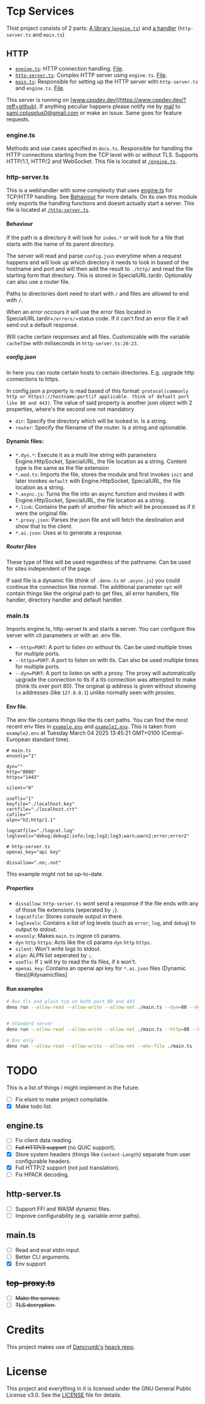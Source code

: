 # Tcp Services
Thist project consists of 2 parts: [A library (`engine.ts`)](#enginets) and [a handler](#http-serverts) (`http-server.ts` and `main.ts`)

## HTTP
- [`engine.ts`](#enginets): HTTP connection handling. [File](/engine.ts).
- [`http-server.ts`](#http-serverts): Complex HTTP server using `engine.ts`. [File](/http-server.ts).
- [`main.ts`](#maints): Responsible for setting up the HTTP server with `http-server.ts` and `engine.ts`. [File](/main.ts).

This server is running on [www.cppdev.dev](https://www.cppdev.dev/?reff=github). If anything peculiar happens please notify me by [mail](https://gmail.com) to [sami.cplusplus0@gmail.com](mailto:sami.cplusplus0@gmail.com) or make an issue. Same goes for feature requests.

### engine.ts
Methods and use cases specified in `docs.ts`.
Responsible for handling the HTTP connections starting from the TCP level with or without TLS. Supports HTTP/1.1, HTTP/2 and WebSocket.
This file is located at [`/engine.ts`](/engine.ts).


### http-server.ts
This is a webhandler with some complexity that uses [engine.ts](#enginets) for TCP/HTTP handling. See [Behaviour](#behaviour) for more details.
On its own this module only exports the handling functions and doesnt actually start a server.
This file is located at [`/http-server.ts`](/http-server.ts).

#### Behaviour
If the path is a directory it will look for `index.*` or will look for a file that starts with the name of its parent directory.

The server will read and parse `config.json` everytime when a request happens and will look up which directory it needs to look in based of the hostname and port and will then add the result to `./http/` and read the file starting form that directory. This is stored in SpecialURL.tardir. Optionably can also use a router file.

Paths to directories dont need to start with `/` and files are allowed to end with `/`.

When an error occours it will use the error files located in SpecialURL.tardir+`/errors/`+status code.
If it can't find an error file it wll send out a default response.

Will cache certain responses and all files. Customizable with the variable `cacheTIme` with miliseconds in `http-server.ts:20:23`.

##### config.json
In here you can route certain hosts to certain directories. E.g. upgrade http connections to https.

In config.json a property is read based of this format: `protocol(commonly http or https)://hostname:port(if applicable. think of defualt port like 80 and 443)`.
The value of said property is another json object with 2 properties, where's the second one not mandatory
- `dir`: Specify the directory which will be looked in. Is a string.
- `router`: Specify the filename of the router. Is a string and optionable.

#### Dynamic files:
- `*.dyn.*`: Execute it as a multi line string with parameters Engine.HttpSocket, SpecialURL, the file location as a string. Content type is the same as the file extension
- `*.mod.ts`: Imports the file, stores the module and first invokes `init` and later invokes `default` with Engine.HttpSocket, SpecialURL, the file location as a string.
- `*.async.js`: Turns the file into an async function and invokes it with Engine.HttpSocket, SpecialURL, the file location as a string.
- `*.link`: Contains the path of another file which will be processed as if it were the original file.
- `*.proxy.json`: Parses the json file and will fetch the destination and show that to the client.
- `*.ai.json`: Uses ai to generate a response.


##### Router files
These type of files will be used regardless of the pathname. Can be used for sites independent of the page.

If said file is a dynamic file (think of `.deno.ts` or `.async.js`) you could continue the connection like normal. The additional parameter `opt` will contain things like the original path to get files, all error handlers, file handler, directory handler and default handler.

### main.ts
Imports engine.ts, http-server.ts and starts a server.
You can configure this server with cli parameters or with an .env file.
- `--http=PORT`: A port to listen on without tls. Can be used multiple times for multiple ports.
- `--https=PORT`: A port to listen on with tls. Can also be used multiple times for multiple ports.
- `--dyn=PORT`: A port to listen on with a proxy. The proxy will automatically upgrade the connection to tls if a tls connection was attempted to make (think tls over port 80). The original ip address is given without showing `lo` addresses (like `127.0.0.1`) unlike normally seen with proxies.

#### Env file.
The env file contains things like the tls cert paths.
You can find the most recent env files in [`example.env`](/example2.env) and [`example2.env`](/example2.env).
This is taken from `example2.env` at Tuesday March 04 2025 13:45:21 GMT+0100 (Central-European standard time).
```env
# main.ts
envonly="1"

dyn=""
http="8080"
https="1443"

silent="0"

useTls="1"
keyfile="./localhost.key"
certfile="./localhost.crt"
cafile=""
alpn="h2;http/1.1"

logcatfile="./logcat.log"
loglevels="debug;debug2;info;log;log2;log3;warn;warn2;error;error2"

# http-server.ts
openai_key="api key"

dissallow=".no;.not"
```
This example might not be up-to-date.

##### Properties
- `dissallow`: `http-server.ts` wont send a response if the file ends with any of those file extensions (seperated by `;`).
- `logcatfile`: Stores console output in there.
- `loglevels`: Contains a list of log levels (such as `error`, `log`, and `debug`) to output to stdout.
- `envonly`: Makes `main.ts` ingore cli params.
- `dyn` `http` `https`: Acts like the cli params `dyn` `http` `https`.
- `silent`: Won't write logs to stdout.
- `alpn`: ALPN list seperated by `;`.
- `useTls`: If `1` will try to read the tls files, if `0` won't.
- `openai_key`: Contains an openai api key for `*.ai.json` files (Dynamic files)[#dynamicfiles]

#### Run examples
```bash
# Run tls and plain tcp on both port 80 and 443
deno run --allow-read --allow-write --allow-net ./main.ts --dyn=80 --dyn=443


# Standard server
deno run --allow-read --allow-write --allow-net ./main.ts --http=80 --https=443

# Env only
deno run --allow-read --allow-write --allow-net --env-file ./main.ts
```

# TODO
This is a list of things i might implement in the future.

- [ ] Fix elsint to make project compilable.
- [x] Make todo list.

## engine.ts
 - [ ] Fix client data reading.
 - [ ] ~~Full HTTP/3 support~~ (no QUIC support).
 - [x] Store system headers (things like `Content-Length`) separate from user configurable headers.
 - [x] Full HTTP/2 support (not just translation).
 - [ ] Fix HPACK decoding.

## http-server.ts
- [ ] Support FFI and WASM dynamic files.
- [ ] Improve configurability (e.g. variable error paths).

## main.ts
- [ ] Read and eval stdin input.
- [ ] Better CLI arguments.
- [x] Env support

## ~~tcp-proxy.ts~~
- [ ] ~~Make the service.~~
- [ ] ~~TLS decryption.~~

# Credits
This project makes use of [Dancrumb's](https://github.com/dancrumb) [hpack repo](https://github.com/dancrumb/hpack).

# License

This project and everything in it is licensed under the GNU General Public License v3.0. See the [LICENSE](./LICENSE) file for details.
